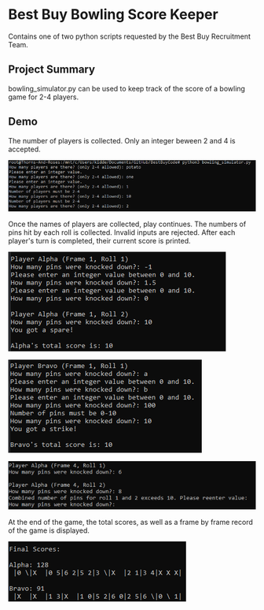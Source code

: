 # Best Buy Bowling Score Keeper
Contains one of two python scripts requested by the Best Buy Recruitment Team.

## Project Summary
bowling_simulator.py can be used to keep track of the score of a bowling game for 2-4 players.

## Demo
The number of players is collected. Only an integer beween 2 and 4 is accepted.

![collect number of players](/num_players.PNG)

Once the names of players are collected, play continues.
The numbers of pins hit by each roll is collected.
Invalid inputs are rejected.
After each player's turn is completed, their current score is printed.

![entered scores demo 1](/enter_scores.PNG)

![entered scores demo 2](/enter_scores_1.PNG)

![more than 10 pins invalid input](/more_than_ten.PNG)

At the end of the game, the total scores, as well as a frame by frame record of the game is displayed.

![final scores displayed](/final_scores.PNG)
